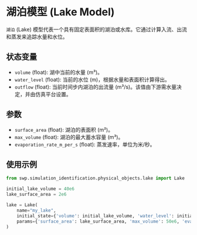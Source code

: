 # 湖泊模型 (Lake Model)

`湖泊` (Lake) 模型代表一个具有固定表面积的湖泊或水库。它通过计算入流、出流和蒸发来追踪水量和水位。

## 状态变量

-   `volume` (float): 湖中当前的水量 (m³)。
-   `water_level` (float): 当前的水位 (m)，根据水量和表面积计算得出。
-   `outflow` (float): 当前时间步内湖泊的出流量 (m³/s)。该值由下游需水量决定，并由仿真平台设置。

## 参数

-   `surface_area` (float): 湖泊的表面积 (m²)。
-   `max_volume` (float): 湖泊的最大蓄水容量 (m³)。
-   `evaporation_rate_m_per_s` (float): 蒸发速率，单位为米/秒。

## 使用示例

```python
from swp.simulation_identification.physical_objects.lake import Lake

initial_lake_volume = 40e6
lake_surface_area = 2e6

lake = Lake(
    name="my_lake",
    initial_state={'volume': initial_lake_volume, 'water_level': initial_lake_volume / lake_surface_area, 'outflow': 0},
    params={'surface_area': lake_surface_area, 'max_volume': 50e6, 'evaporation_rate_m_per_s': 2.31e-8}
)
```
